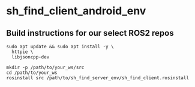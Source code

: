 # sh_find_client_android_env

## Build instructions for our select ROS2 repos

```
sudo apt update && sudo apt install -y \
  httpie \
  libjsoncpp-dev

mkdir -p /path/to/your_ws/src
cd /path/to/your_ws
rosinstall src /path/to/sh_find_server_env/sh_find_client.rosinstall
```
